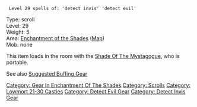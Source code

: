 ` Level 29 spells of: 'detect invis' 'detect evil'`

Type: scroll  
Level: 29  
Weight: 5  
Area: [Enchantment of the
Shades](:Category:Enchantment_Of_The_Shades.md "wikilink")
([Map](Enchantment_Of_The_Shades_Map.md "wikilink"))  
Mob: none

This item loads in the room with the [Shade Of The
Mystagogue](Shade_Of_The_Mystagogue "wikilink"), who is portable.

See also [Suggested Buffing
Gear](Suggested_Spellcasting_Gear#Suggested_Buffing_Gear.md "wikilink")

[Category: Gear In Enchantment Of The
Shades](Category:_Gear_In_Enchantment_Of_The_Shades "wikilink")
[Category: Scrolls](Category:_Scrolls "wikilink") [Category: Lowmort
21-30 Casties](Category:_Lowmort_21-30_Casties "wikilink") [Category:
Detect Evil Gear](Category:_Detect_Evil_Gear "wikilink") [Category:
Detect Invis Gear](Category:_Detect_Invis_Gear "wikilink")
